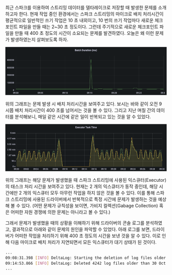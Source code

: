 최근 스파크를 이용하여 스트리밍 데이터를 델타레이크로 저장할 때 발생한 문제를 소개하고자 한다. 현재 작업 중인 환경에서는 스파크 스트리밍의 마이크로 배치 처리시간이 평균적으로 일반적인 쓰기 작업은 10 초 내외이고, 10 번의 쓰기 작업마다 새로운 체크포인트 파일을 만들 때는 2~30 초 정도이다. 그런데 주기적으로 새로운 체크포인트 파일을 만들 때 400 초 정도의 시간이 소요되는 문제를 발견하였다. 오늘은 왜 이런 문제가 발생하였는지 살펴보도록 하자.

![batchduration.png](./batchduration.png)

위의 그래프는 문제 발생 시 배치 처리시간을 보여주고 있다. 보시는 바와 같이 오전 9 시쯤 배치 처리시간이 400 초를 넘어서는 것을 볼 수 있다. 그리고 지난 며칠 간의 데이터를 분석해보니, 매일 같은 시간에 같은 일이 반복되고 있는 것을 알 수 있었다.

![executortasktime.png](./executortasktime.png)

위의 그래프는 해당 문제가 발생했을 때 스파크 스트리밍에 사용된 익스큐터(Executor)의 태스크 처리 시간을 보여주고 있다. 현재는 2 개의 익스큐터가 동작 중인데, 해당 시간에만 2 개의 익스큐터 모두 아무런 작업을 하지 않은 것을 볼 수 있다. 이를 통해 스파크 스트리밍에 사용된 드라이버에서 반복적으로 특정 시간에 문제가 발생하는 것을 예상해 볼 수 있다.
(어떤 문제가 규칙성을 보이면, 가비지 컬렉션(Gabage Collection) 혹은 어떠한 자원 경쟁에 의한 문제는 아니라고 볼 수 있다.)

그래서 문제가 발생했을 때의 상황을 이해하기 위해 드라이버의 콘솔 로그를 분석하였고, 결과적으로 아래와 같이 문제의 원인을 파악할 수 있었다. 아래 로그를 보면, 드라이버가 어떠한 작업을 처리하기 위해 400 초 정도의 시간을 보낸 것을 알 수 있다. 이로 인해 다음 마이크로 배치 처리가 지연되면서 모든 익스큐터가 대기 상태가 된 것이다.

```bash
...
09:08:31.398 [INFO] DeltaLog: Starting the deletion of log files older than 30 Oct 2022 00:00:00 GMT
09:14:53.866 [INFO] DeltaLog: Deleted 4242 log files older than 30 Oct 2022 00:00:00 GMT
...
```
